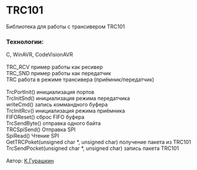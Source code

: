 # TRC101
Библиотека для работы с трансивером TRC101
### Технологии:
C, WinAVR, CodeVisionAVR </br></br>
TRC_RCV пример работы как ресивер</br>
TRC_SND пример работы как передатчик</br>
TRC работа в режиме трансивера (приёмник/передатчик)</br></br>
TrcPortInit() инициализация портов</br>
TrcInitSnd() инициализация режима передатчика</br>
writeCmd() запись коммандного буфера</br>
TrcInitRcv() инициализация режима приёмника</br>
FIFOReset() сброс FIFO буфера</br>
TrcSendByte() отправка одного байта</br>
TRCSpiSend() Отправка SPI</br>
SpiRead() Чтение SPI</br>
GetTRCPoket(unsigned char *, unsigned char) получение пакета из TRC101</br>
TrcSendPocket(unsigned char *, unsigned char) запись пакета TRC101</br></br>
Автор: [К.Гурашкин](<https://github.com/CrockoMan>) 
